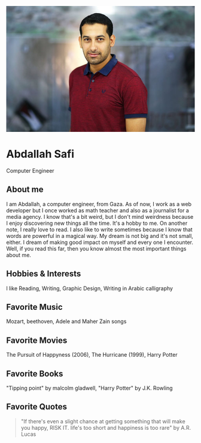 ![My Image](Profile.jpg)


# Abdallah Safi
Computer Engineer

## About me
I am Abdallah, a computer engineer, from Gaza. As of now, I work as a web developer but I once worked as math teacher and also as a journalist for a media agency.
I know that's a bit weird, but I don't mind weirdness because I enjoy discovering new things all the time. It's a hobby to me. On another note, I really love to read.  I also like to write sometimes because I know that words are powerful in a magical way. My dream is not big and it's not small, either. I dream of making good impact on myself and every one I encounter. Well, if you read this far, then you know almost the most important things about me.

## Hobbies & Interests
l like Reading, Writing, Graphic Design, Writing in Arabic calligraphy

## Favorite Music
Mozart, beethoven, Adele and Maher Zain songs

## Favorite Movies
The Pursuit of Happyness (2006), The Hurricane (1999), Harry Potter

## Favorite Books
"Tipping point" by malcolm gladwell, "Harry Potter" by J.K. Rowling

## Favorite Quotes
>"If there's even a slight chance at getting something that will make you happy, RISK IT.
life's too short and happiness is too rare"
>by A.R. Lucas
